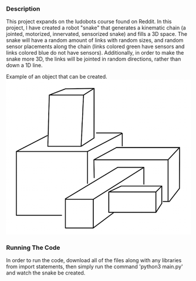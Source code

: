 ### Description

This project expands on the ludobots course found on Reddit. In this project, I have created a robot "snake" that generates a kinematic chain (a jointed, motorized, innervated, sensorized snake) and fills a 3D space. The snake will have a random amount of links with random sizes, and random sensor placements along the chain (links colored green have sensors and links colored blue do not have sensors). Additionally, in order to make the snake more 3D, the links will be jointed in random directions, rather than down a 1D line.

Example of an object that can be created.
![](2023-02-20-12-34-59.png)

### Running The Code

In order to run the code, download all of the files along with any libraries from import statements, then simply run the command 'python3 main.py' and watch the snake be created.